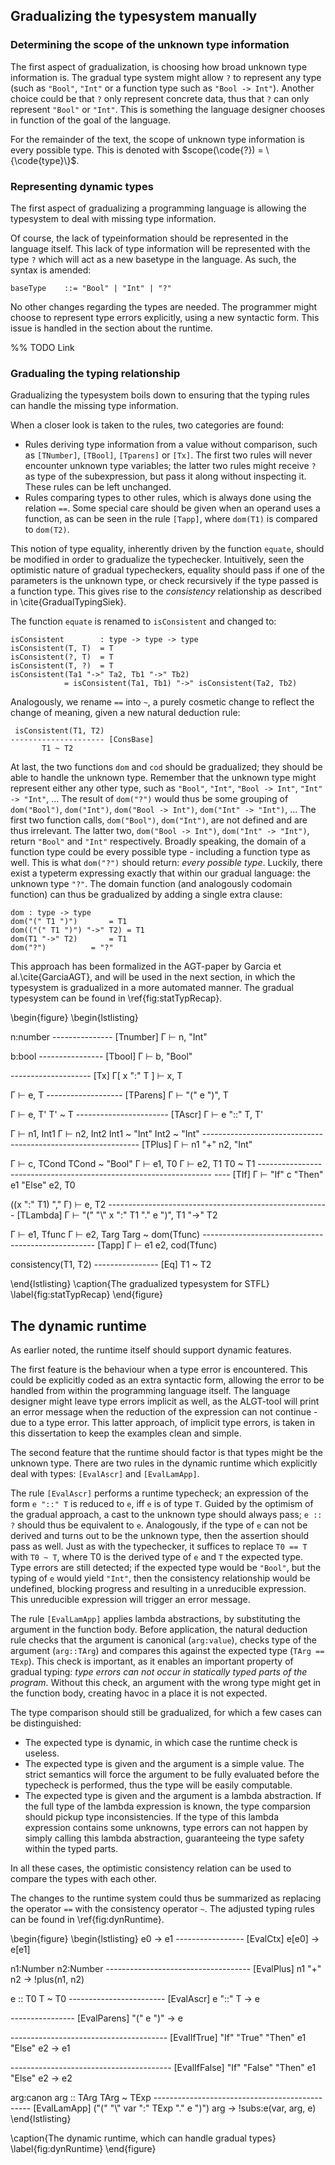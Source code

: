 
 Gradualizing the typesystem manually
--------------------------------------

### Determining the scope of the unknown type information

The first aspect of gradualization, is choosing how broad unknown type information is. The gradual type system might allow `?` to represent any type (such as `"Bool"`, `"Int"` or a function type such as `"Bool -> Int"`). Another choice could be that `?` only represent concrete data, thus that `?` can only represent `"Bool"` or `"Int"`. This is something the language designer chooses in function of the goal of the language.

For the remainder of the text, the scope of unknown type information is every possible type. This is denoted with $scope(\code{?}) = \{\code{type}\}$.


### Representing dynamic types

The first aspect of gradualizing a programming language is allowing the typesystem to deal with missing type information.

Of course, the lack of typeinformation should be represented in the language itself. This lack of type information will be represented with the type `?` which will act as a new basetype in the language. As such, the syntax is amended:

	baseType	::= "Bool" | "Int" | "?"

No other changes regarding the types are needed. The programmer might choose to represent type errors explicitly, using a new syntactic form. This issue is handled in the section about the runtime.

%% TODO Link

### Gradualing the typing relationship

Gradualizing the typesystem boils down to ensuring that the typing rules can handle the missing type information.

When a closer look is taken to the rules, two categories are found:

- Rules deriving type information from a value without comparison, such as `[TNumber]`, `[TBool]`, `[Tparens]` or `[Tx]`. The first two rules will never encounter unknown type variables; the latter two rules might receive `?` as type of the subexpression, but pass it along without inspecting it. These rules can be left unchanged.
- Rules comparing types to other rules, which is always done using the relation `==`. Some special care should be given when an operand uses a function, as can be seen in the rule `[Tapp]`, where `dom(T1)` is compared to `dom(T2)`.


This notion of type equality, inherently driven by the function `equate`, should be modified in order to gradualize the typechecker. Intuitively, seen the optimistic nature of gradual typecheckers, equality should pass if one of the parameters is the unknown type, or check recursively if the type passed is a function type. This gives rise to the _consistency_ relationship as described in \cite{GradualTypingSiek}.

The function `equate` is renamed to `isConsistent` and changed to:

	isConsistent		: type -> type -> type
	isConsistent(T, T)	= T
	isConsistent(?, T)	= T
	isConsistent(T, ?)	= T
	isConsistent(Ta1 "->" Ta2, Tb1 "->" Tb2)
				= isConsistent(Ta1, Tb1) "->" isConsistent(Ta2, Tb2)

Analogously, we rename `==` into `~`, a purely cosmetic change to reflect the change of meaning, given a new natural deduction rule:


	 isConsistent(T1, T2)
	--------------------- [ConsBase]
	       T1 ~ T2


At last, the two functions `dom` and `cod` should be gradualized; they should be able to handle the unknown type.
Remember that the unknown type might represent either any other type, such as `"Bool"`, `"Int"`, `"Bool -> Int"`, `"Int" -> "Int"`, ...
The result of `dom("?")` would thus be some grouping of `dom("Bool")`, `dom("Int")`, `dom("Bool -> Int")`, `dom("Int" -> "Int")`, ... 
The first two function calls, `dom("Bool")`, `dom("Int")`, are not defined and are thus irrelevant. The latter two, `dom("Bool -> Int")`, `dom("Int" -> "Int")`, return `"Bool"` and `"Int"` respectively. Broadly speaking, the domain of a function type could be every possible type - including a function type as well. This is what `dom("?")` should return: _every possible type_. Luckily, there exist a typeterm expressing exactly that within our gradual language: the unknown type `"?"`. The domain function (and analogously codomain function) can thus be gradualized by adding a single extra clause:

	dom	: type -> type
	dom("(" T1 ")")		  = T1
	dom(("(" T1 ")") "->" T2) = T1
	dom(T1 "->" T2) 	  = T1
	dom("?")		  = "?"

This approach has been formalized in the AGT-paper by Garcia et al.\cite{GarciaAGT}, and will be used in the next section, in which the typesystem is gradualized in a more automated manner. The gradual typesystem can be found in \ref{fig:statTypRecap}.



\begin{figure}
\begin{lstlisting}


 n:number
---------------		[Tnumber] 
 Γ ⊢ n, "Int"


 b:bool
----------------	[Tbool]
 Γ ⊢ b, "Bool"



--------------------	[Tx]
 Γ[ x ":" T ] ⊢ x, T



 Γ ⊢ e, T
-------------------	[TParens]
 Γ ⊢ "(" e ")", T


 Γ ⊢ e, T'	T' ~ T
----------------------- [TAscr]
 Γ ⊢ e "::" T, T'




 Γ ⊢ n1, Int1	Γ ⊢ n2, Int2	Int1 ~ "Int"	Int2 ~ "Int"
-------------------------------------------------------------- [TPlus]
 Γ ⊢ n1 "+" n2, "Int"


 Γ ⊢ c, TCond	TCond ~ "Bool"		Γ ⊢ e1, T0	Γ ⊢ e2, T1	T0 ~ T1
------------------------------------------------------------------ ----	  [TIf]
 Γ ⊢ "If" c "Then" e1 "Else" e2, T0



 ((x ":" T1) "," Γ) ⊢ e, T2
-------------------------------------------------------	[TLambda]
 Γ ⊢ "(" "\\" x ":" T1 "." e ")", T1 "->" T2



 Γ ⊢ e1, Tfunc	Γ ⊢ e2, Targ	Targ ~ dom(Tfunc)
---------------------------------------------------	[Tapp]
 Γ ⊢ e1 e2, cod(Tfunc)



 consistency(T1, T2)
---------------- [Eq]
 T1 ~ T2


\end{lstlisting}
\caption{The gradualized typesystem for STFL}
\label{fig:statTypRecap}
\end{figure}


 The dynamic runtime
---------------------

As earlier noted, the runtime itself should support dynamic features.

The first feature is the behaviour when a type error is encountered. This could be explicitly coded as an extra syntactic form, allowing the error to be handled from within the programming language itself. The language designer might leave type errors implicit as well, as the ALGT-tool will print an error message when the reduction of the expression can not continue - due to a type error. This latter approach, of implicit type errors, is taken in this dissertation to keep the examples clean and simple.

The second feature that the runtime should factor is that types might be the unknown type. There are two rules in the dynamic runtime which explicitly deal with types: `[EvalAscr]` and `[EvalLamApp]`.

The rule `[EvalAscr]` performs a runtime typecheck; an expression of the form `e "::" T` is reduced to `e`, iff `e` is of type `T`. Guided by the optimism of the gradual approach, a cast to the unknown type should always pass; `e :: ?` should thus be equivalent to `e`. Analogously, if the type of `e` can not be derived and turns out to be the unknown type, then the assertion should pass as well. Just as with the typechecker, it suffices to replace `T0 == T` with `T0 ~ T`, where T0 is the derived type of `e` and `T` the expected type. Type errors are still detected; if the expected type would be `"Bool"`, but the typing of `e` would yield `"Int"`, then the consistency relationship would be undefined, blocking progress and resulting in a unreducible expression. This unreducible expression will trigger an error message.

The rule `[EvalLamApp]` applies lambda abstractions, by substituting the argument in the function body. Before application, the natural deduction rule checks that the argument is canonical (`arg:value`), checks type of the argument (`arg::TArg`) and compares this against the expected type (`TArg == TExp`).
This check is important, as it enables an important property of gradual typing: _type errors can not occur in statically typed parts of the program_.
Without this check, an argument with the wrong type might get in the function body, creating havoc in a place it is not expected.

The type comparison should still be gradualized, for which a few cases can be distinguished:

 - The expected type is dynamic, in which case the runtime check is useless.
 - The expected type is given and the argument is a simple value. The strict semantics will force the argument to be fully evaluated before the typecheck is performed, thus the type will be easily computable.
- The expected type is given and the argument is a lambda abstraction. If the full type of the lambda expression is known, the type comparsion should pickup type inconsistencies. If the type of this lambda expression contains some unknowns, type errors can not happen by simply calling this lambda abstraction, guaranteeing the type safety within the typed parts.

In all these cases, the optimistic consistency relation can be used to compare the types with each other.

The changes to the runtime system could thus be summarized as replacing the operator `==` with the consistency operator `~`. The adjusted typing rules can be found in \ref{fig:dynRuntime}.


\begin{figure}
\begin{lstlisting}
 e0 → e1
-----------------			[EvalCtx]
 e[e0] → e[e1]



 n1:Number	n2:Number
------------------------------------	[EvalPlus]
 n1 "+" n2 → !plus(n1, n2)



 e :: T0	T ~ T0
------------------------		[EvalAscr]
 e "::" T → e


----------------			[EvalParens]
 "(" e ")" → e


---------------------------------------		[EvalIfTrue]
 "If" "True" "Then" e1 "Else" e2 → e1


----------------------------------------	[EvalIfFalse]
 "If" "False" "Then" e1 "Else" e2 → e2


 arg:canon	arg :: TArg	TArg ~ TExp	
----------------------------------------------- [EvalLamApp]
 ("(" "\\" var ":" TExp "." e ")") arg → !subs:e(var, arg, e)
\end{lstlisting}

\caption{The dynamic runtime, which can handle gradual types}
\label{fig:dynRuntime}
\end{figure}




